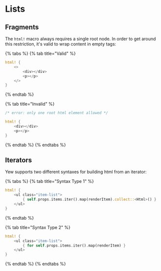 # Lists

## Fragments

The `html!` macro always requires a single root node. In order to get around this restriction, it's valid to wrap content in empty tags:

{% tabs %}
{% tab title="Valid" %}
```rust
html! {
    <>
        <div></div>
        <p></p>
    </>
}
```
{% endtab %}

{% tab title="Invalid" %}
```rust
/* error: only one root html element allowed */

html! {
    <div></div>
    <p></p>
}
```
{% endtab %}
{% endtabs %}

## Iterators

Yew supports two different syntaxes for building html from an iterator:

{% tabs %}
{% tab title="Syntax Type 1" %}
```rust
html! {
    <ul class="item-list">
        { self.props.items.iter().map(renderItem).collect::<Html>() }
    </ul>
}
```
{% endtab %}

{% tab title="Syntax Type 2" %}
```rust
html! {
    <ul class="item-list">
        { for self.props.items.iter().map(renderItem) }
    </ul>
}
```
{% endtab %}
{% endtabs %}

